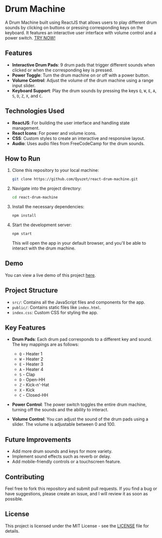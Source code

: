 # Drum Machine

A Drum Machine built using ReactJS that allows users to play different drum sounds by clicking on buttons or pressing corresponding keys on the keyboard. It features an interactive user interface with volume control and a power switch. [TRY NOW!](https://codepen.io/Riki-A/pen/PoMgwMJ)

## Features

- **Interactive Drum Pads**: 9 drum pads that trigger different sounds when clicked or when the corresponding key is pressed.
- **Power Toggle**: Turn the drum machine on or off with a power button.
- **Volume Control**: Adjust the volume of the drum machine using a range input slider.
- **Keyboard Support**: Play the drum sounds by pressing the keys `Q`, `W`, `E`, `A`, `S`, `D`, `Z`, `X`, and `C`.

## Technologies Used

- **ReactJS**: For building the user interface and handling state management.
- **React Icons**: For power and volume icons.
- **CSS**: Custom styles to create an interactive and responsive layout.
- **Audio**: Uses audio files from FreeCodeCamp for the drum sounds.

## How to Run

1. Clone this repository to your local machine:
    ```bash
    git clone https://github.com/Qyuzet/react-drum-machine.git
    ```

2. Navigate into the project directory:
    ```bash
    cd react-drum-machine
    ```

3. Install the necessary dependencies:
    ```bash
    npm install
    ```

4. Start the development server:
    ```bash
    npm start
    ```

    This will open the app in your default browser, and you'll be able to interact with the drum machine.

## Demo

You can view a live demo of this project [here](https://codepen.io/Riki-A/pen/PoMgwMJ).


## Project Structure

- `src/`: Contains all the JavaScript files and components for the app.
- `public/`: Contains static files like `index.html`.
- `index.css`: Custom CSS for styling the app.

## Key Features

- **Drum Pads**: Each drum pad corresponds to a different key and sound. The key mappings are as follows:
    - `Q` - Heater 1
    - `W` - Heater 2
    - `E` - Heater 3
    - `A` - Heater 4
    - `S` - Clap
    - `D` - Open-HH
    - `Z` - Kick-n'-Hat
    - `X` - Kick
    - `C` - Closed-HH

- **Power Control**: The power switch toggles the entire drum machine, turning off the sounds and the ability to interact.
  
- **Volume Control**: You can adjust the sound of the drum pads using a slider. The volume is adjustable between 0 and 100.

## Future Improvements

- Add more drum sounds and keys for more variety.
- Implement sound effects such as reverb or delay.
- Add mobile-friendly controls or a touchscreen feature.

## Contributing

Feel free to fork this repository and submit pull requests. If you find a bug or have suggestions, please create an issue, and I will review it as soon as possible.

## License

This project is licensed under the MIT License - see the [LICENSE](LICENSE) file for details.
